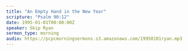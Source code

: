 ```yaml
---
title: "An Empty Hand in the New Year"
scripture: "Psalm 90:12"
date: 1995-01-01T00:00:00Z
speaker: Skip Ryan
sermon_type: morning
audio: https://pcpcmorningsermons.s3.amazonaws.com/19950101ryan.mp3 
---
```




